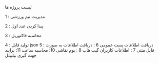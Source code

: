 لیست پروژه ها

1 : مدیریت تیم ورزشی

2 : پیدا کردن عدد اول

3 : محاسبه فاکتوریل

4 : تولید فایل json
5 : دریافت اطلاعات پست عمومی
6 : دریافت اطلاعات به صورت فایل متنی
7 : اطلاعات کاربران گیت هاب
8 : بوم نقاشی
10: محاسبه ساعت
11: برایند جهت گیری
بیلبیلل
